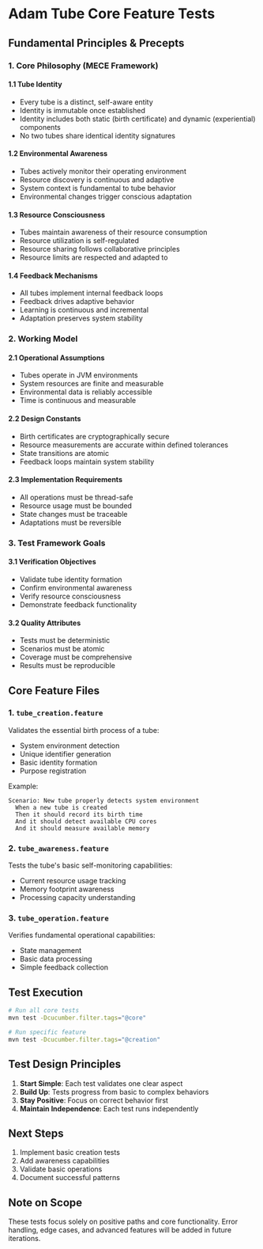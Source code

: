 # Adam Tube Core Feature Tests

## Fundamental Principles & Precepts

### 1. Core Philosophy (MECE Framework)

#### 1.1 Tube Identity
- Every tube is a distinct, self-aware entity
- Identity is immutable once established
- Identity includes both static (birth certificate) and dynamic (experiential) components
- No two tubes share identical identity signatures

#### 1.2 Environmental Awareness
- Tubes actively monitor their operating environment
- Resource discovery is continuous and adaptive
- System context is fundamental to tube behavior
- Environmental changes trigger conscious adaptation

#### 1.3 Resource Consciousness
- Tubes maintain awareness of their resource consumption
- Resource utilization is self-regulated
- Resource sharing follows collaborative principles
- Resource limits are respected and adapted to

#### 1.4 Feedback Mechanisms
- All tubes implement internal feedback loops
- Feedback drives adaptive behavior
- Learning is continuous and incremental
- Adaptation preserves system stability

### 2. Working Model

#### 2.1 Operational Assumptions
- Tubes operate in JVM environments
- System resources are finite and measurable
- Environmental data is reliably accessible
- Time is continuous and measurable

#### 2.2 Design Constants
- Birth certificates are cryptographically secure
- Resource measurements are accurate within defined tolerances
- State transitions are atomic
- Feedback loops maintain system stability

#### 2.3 Implementation Requirements
- All operations must be thread-safe
- Resource usage must be bounded
- State changes must be traceable
- Adaptations must be reversible

### 3. Test Framework Goals

#### 3.1 Verification Objectives
- Validate tube identity formation
- Confirm environmental awareness
- Verify resource consciousness
- Demonstrate feedback functionality

#### 3.2 Quality Attributes
- Tests must be deterministic
- Scenarios must be atomic
- Coverage must be comprehensive
- Results must be reproducible

## Core Feature Files

### 1. `tube_creation.feature`
Validates the essential birth process of a tube:
- System environment detection
- Unique identifier generation
- Basic identity formation
- Purpose registration

Example:
```gherkin
Scenario: New tube properly detects system environment
  When a new tube is created
  Then it should record its birth time
  And it should detect available CPU cores
  And it should measure available memory
```

### 2. `tube_awareness.feature`
Tests the tube's basic self-monitoring capabilities:
- Current resource usage tracking
- Memory footprint awareness
- Processing capacity understanding

### 3. `tube_operation.feature`
Verifies fundamental operational capabilities:
- State management
- Basic data processing
- Simple feedback collection

## Test Execution
```bash
# Run all core tests
mvn test -Dcucumber.filter.tags="@core"

# Run specific feature
mvn test -Dcucumber.filter.tags="@creation"
```

## Test Design Principles
1. **Start Simple**: Each test validates one clear aspect
2. **Build Up**: Tests progress from basic to complex behaviors
3. **Stay Positive**: Focus on correct behavior first
4. **Maintain Independence**: Each test runs independently

## Next Steps
1. Implement basic creation tests
2. Add awareness capabilities
3. Validate basic operations
4. Document successful patterns

## Note on Scope
These tests focus solely on positive paths and core functionality. Error handling, edge cases, and advanced features will be added in future iterations.
